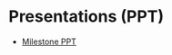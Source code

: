 # Presentations (PPT)
- [Milestone PPT](https://docs.google.com/presentation/d/1b8frBGxhPhR_g-yL7dB5zd9h2-tq6h6L/edit?usp=sharing&ouid=116047196115998265699&rtpof=true&sd=true)
